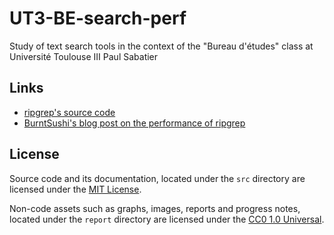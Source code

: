 # UT3-BE-search-perf
Study of text search tools in the context of the "Bureau d'études" class at Université Toulouse III Paul Sabatier

## Links

* [ripgrep's source code](https://github.com/BurntSushi/ripgrep)
* [BurntSushi's blog post on the performance of ripgrep](https://blog.burntsushi.net/ripgrep/)

## License

Source code and its documentation, located under the `src` directory are licensed under the [MIT License](https://opensource.org/license/mit/).

Non-code assets such as graphs, images, reports and progress notes, located under the `report` directory are licensed under the [CC0 1.0 Universal](https://creativecommons.org/publicdomain/zero/1.0/). 